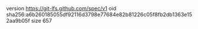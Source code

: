 version https://git-lfs.github.com/spec/v1
oid sha256:a6b260185055df92116d3798e77684e82b81226c05f8fb2db1363e152aa9b05f
size 657
